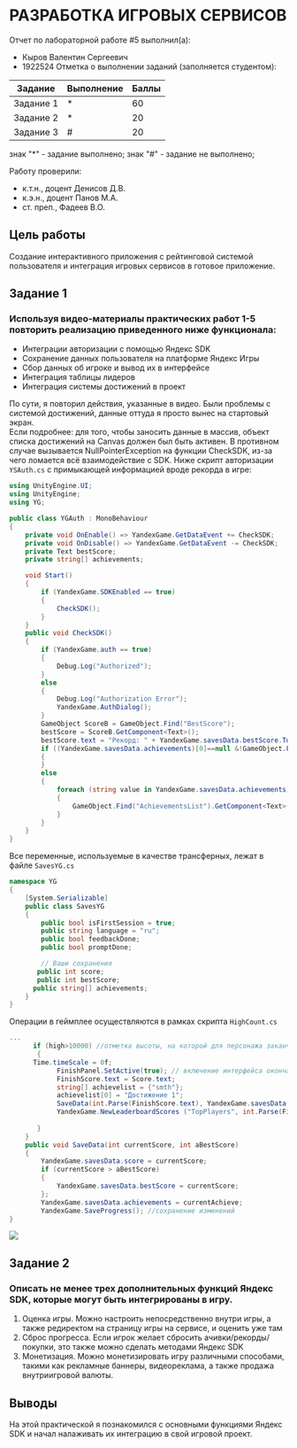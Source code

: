 # РАЗРАБОТКА ИГРОВЫХ СЕРВИСОВ
Отчет по лабораторной работе #5 выполнил(а):
- Кыров Валентин Сергеевич
- 1922524
Отметка о выполнении заданий (заполняется студентом):

| Задание | Выполнение | Баллы |
| ------ | ---------- | ------ |
| Задание 1 | *          | 60 |
| Задание 2 | *          | 20 |
| Задание 3 | #          | 20 |

знак "*" - задание выполнено; знак "#" - задание не выполнено;

Работу проверили:
- к.т.н., доцент Денисов Д.В.
- к.э.н., доцент Панов М.А.
- ст. преп., Фадеев В.О.


## Цель работы
Cоздание интерактивного приложения с рейтинговой системой пользователя и интеграция игровых сервисов в готовое приложение.

## Задание 1
### Используя видео-материалы практических работ 1-5 повторить реализацию приведенного ниже функционала:
* Интеграции авторизации с помощью Яндекс SDK
* Сохранение данных пользователя на платформе Яндекс Игры
* Сбор данных об игроке и вывод их в интерфейсе
* Интеграция таблицы лидеров
* Интеграция системы достижений в проект

По сути, я повторил действия, указанные в видео. Были проблемы с системой достижений, данные оттуда я просто вынес на стартовый экран.  
 Если подробнее: для того, чтобы заносить данные в массив, объект списка достижений на Canvas должен был быть активен. В противном случае вызывается NullPointerException на функции CheckSDK,  из-за чего ломается всё взаимодействие с SDK.
Ниже скрипт авторизации `YSAuth.cs` с примыкающей информацией вроде рекорда в игре:
```csharp
using UnityEngine.UI;
using UnityEngine;
using YG;

public class YGAuth : MonoBehaviour
{
    private void OnEnable() => YandexGame.GetDataEvent += CheckSDK;
    private void OnDisable() => YandexGame.GetDataEvent -= CheckSDK;
    private Text bestScore;
    private string[] achievements;

    void Start()
    {
        if (YandexGame.SDKEnabled == true)
        {
            CheckSDK();    
        }
    }
    public void CheckSDK()
    {     
        if (YandexGame.auth == true)
        {
            Debug.Log("Authorized");
        }
        else
        {
            Debug.Log("Authorization Error");
            YandexGame.AuthDialog();
        } 
        GameObject ScoreB = GameObject.Find("BestScore");
        bestScore = ScoreB.GetComponent<Text>();
        bestScore.text = "Рекорд: " + YandexGame.savesData.bestScore.ToString();
        if ((YandexGame.savesData.achievements)[0]==null &!GameObject.Find("AchievementsList"))
        {
        }
        else
        {
            foreach (string value in YandexGame.savesData.achievements)
            {
                GameObject.Find("AchievementsList").GetComponent<Text>().text = GameObject.Find("AchievementsList").GetComponent<Text>().text + value + "\n";
            }
        }
    }
}
```

Все переменные, используемые в качестве трансферных, лежат в файле `SavesYG.cs`
```csharp
namespace YG
{
    [System.Serializable]
    public class SavesYG
    {
        public bool isFirstSession = true;
        public string language = "ru";
        public bool feedbackDone;
        public bool promptDone;

        // Ваши сохранения
       public int score;
       public int bestScore;
      public string[] achievements;
    }
}
```
Операции в геймплее осуществляются в рамках скрипта `HighCount.cs`
```csharp
...
      if (high>10000) //отметка высоты, на которой для персонажа заканчивается игра
       {
      Time.timeScale = 0f;
            FinishPanel.SetActive(true); // включение интерфейса окончания игры
            FinishScore.text = Score.text;
            string[] achievelist = {"smth"};
            achievelist[0] = "Достижение 1";
            SaveData(int.Parse(FinishScore.text), YandexGame.savesData.bestScore, achievelist); //сохранение результата и ачивки
            YandexGame.NewLeaderboardScores ("TopPlayers", int.Parse(FinishScore.text)); //добавление результата в лидерборд
           
       }
    }
    public void SaveData(int currentScore, int aBestScore)
    {
        YandexGame.savesData.score = currentScore;
        if (currentScore > aBestScore)
        {
            YandexGame.savesData.bestScore = currentScore;
        };
        YandexGame.savesData.achievements = currentAchieve;
        YandexGame.SaveProgress(); //сохранение изменений
}
```
![](Overview)

## Задание 2
### Описать не менее трех дополнительных функций Яндекс SDK, которые могут быть интегрированы в игру. 

1. Оценка игры. Можно настроить непосредственно внутри игры, а также редиректом на страницу игры на сервисе, и оценить уже там
2. Сброс прогресса. Если игрок желает сбросить ачивки/рекорды/покупки, это также можно сделать методами Яндекс SDK
3. Монетизация. Можно монетизировать игру различными способами, такими как рекламные баннеры, видеореклама, а также продажа внутриигровой валюты.


## Выводы
На этой практической я познакомился с основными функциями Яндекс SDK и начал налаживать их интеграцию в свой игровой проект.

